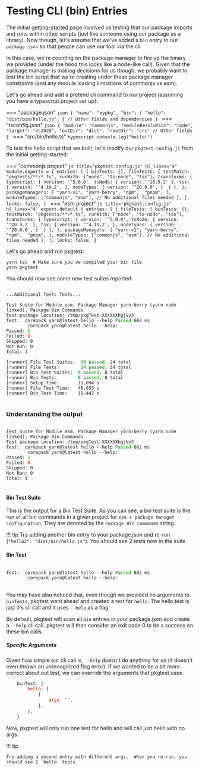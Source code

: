 # Testing CLI (bin) Entries

The initial [getting-started](./index.md) page involved us testing that our package imports and runs within other scripts (just like someone using our package
as a library).  Now though, let's assume that we've added a `bin` entry to our `package.json` so that people can use our tool via the cli.

In this case, we're counting on the package manager to fire up the binary we provided (under the hood this looks like a node-like call).  Given that the
package manager is making decisions for us though, we probably want to test the bin script that we're creating under those package manager constraints
(and any module loading limitations of commonjs vs esm).

Let's go ahead and add a pretend cli command to our project (assuming you have a typescript project set up):

=== "package.json"
    ```json
    {
        "name": "mypkg",
        "bin": {
            "hello": "dist/bin/hello.js",
        }
        // Other fields and dependencies
    }
    ```
=== "tsconfig.json"
    ```json
    {
        "module": "commonjs",
        "moduleResolution": "node",
        "target": "es2020",
        "outDir": "dist",
        "rootDir": "src"
        // Other fields
    }
    ```
=== "src/bin/hello.ts"
    ```typescript
    console.log("hello!")
    ```

To test the hello script that we built, let's modify our `pkgtest.config.js` from the initial getting-started:

=== "commonjs project"
    ```js title="pkgtest.config.js" hl_lines="4"
    module.exports = {
        entries: [
            {
                binTests: {},
                fileTests: {
                    testMatch: "pkgtests/**/*.ts",
                    runWith: ["node", "ts-node", "tsx"],
                    transforms: {
                        typescript: {
                            version: '^5.0.0',
                            tsNode: {
                                version: '^10.9.2'
                            },
                            tsx: {
                                version: '^4.19.2',
                            },
                            nodeTypes: {
                                version: '^20.0.0',
                            } 
                        }
                    },
                },
                packageManagers: [
                    "yarn-v1",
                    "yarn-berry",
                    "npm", 
                    "pnpm",
                ],
                moduleTypes: ["commonjs", "esm"],
                // No additional files needed
            },
        ],
        locks: false,
    }
    ```
=== "esm project"
    ```js title="pkgtest.config.js" hl_lines="4"
    export default {
        entries: [
            {
                fileTests: {
                    binTests: {},
                    testMatch: "pkgtests/**/*.ts",
                    runWith: ["node", "ts-node", "tsx"],
                    transforms: {
                        typescript: {
                            version: '^5.0.0',
                            tsNode: {
                                version: '^10.9.2'
                            },
                            tsx: {
                                version: '^4.19.2',
                            },
                            nodeTypes: {
                                version: '^20.0.0',
                            } 
                        }
                    },
                },
                packageManagers: [
                    "yarn-v1",
                    "yarn-berry",
                    "npm", 
                    "pnpm",
                ],
                moduleTypes: ["commonjs", "esm"],
                // No additional files needed
            },
        ],
        locks: false,
    }
    ```

Let's go ahead and run pkgtest:

```shell
yarn tsc  # Make sure you've compiled your bin file
yarn pkgtest
```

You should now see some new test suites reported:

<pre>
<code>
...Additional Tests Tests...

Test Suite for Module esm, Package Manager yarn-berry (yarn node linked), Package Bin Commands
Test package location: /tmp/pkgTest-XXXXXXhgjVy3
Test:  corepack yarn@latest hello --help <span style="color:green">Passed</span> 682 ms
        corepack yarn@latest hello --help:
Passed: <span style="color:green">1</span>
Failed: <span style="color:red">0</span>
Skipped: 0
Not Run: 0
Total: 1

[runner] File Test Suites:  <span style="color:green">24 passed</span>, 24 total
[runner] File Tests:        <span style="color:green">24 passed</span>, 24 total
[runner] Bin Test Suites:  <span style="color:green">8 passed</span>, 8 total
[runner] Bin Tests:        <span style="color:green">8 passed</span>, 8 total
[runner] Setup Time:       11.094 s
[runner] File Test Time:   40.655 s
[runner] Bin Test Time:    10.442 s
</code>
</pre>

### Understanding the output

<pre>
<code>
Test Suite for Module esm, Package Manager yarn-berry (yarn node linked), Package Bin Commands
Test package location: /tmp/pkgTest-XXXXXXhgjVy3
Test:  corepack yarn@latest hello --help <span style="color:green">Passed</span> 682 ms
        corepack yarn@latest hello --help:
Passed: <span style="color:green">1</span>
Failed: <span style="color:red">0</span>
Skipped: 0
Not Run: 0
Total: 1
</code>
</pre>

#### Bin Test Suite

This is the output for a Bin Test Suite.  As you can see, a bin test suite is the run of all bin commands
in a given project for `esm + package manager configuration`.  They are denoted by the `Package Bin Commands` string.

!!! tip
    Try adding another bin entry to your package.json and re-run (`"hello2": "dist/bin/hello.js"`).  You should see 2 tests
    now in the suite.

#### Bin Test

<pre>
<code>
Test:  corepack yarn@latest hello --help <span style="color:green">Passed</span> 682 ms
        corepack yarn@latest hello --help:
</code>
</pre>

You may have also noticed that, even though we provided no arguments to `binTests`, pkgtest went ahead and created a test
for `hello`.  The hello test is just it's cli call and it uses `--help` as a flag.

By default, pkgtest will scan all `bin` entries in your package.json and create a `--help` cli
call.  pkgtest will then consider an exit code 0 to be a success on these bin calls.

##### Specific Arguments 

Given how simple our cli call is, `--help` doesn't do anything for us (it doesn't even thrown an unrecognized flag error).  If we wanted
to be a bit more correct about out test, we can override the arguments that pkgtest uses.

```javascript
    binTest: {
        hello: [
            {
                args: "",
            },
        ],
    }
```

Now, pkgtest will only run one test for hello and will call just hello with no args.

!!! tip

    Try adding a second entry with different args.  When you re-run, you should see 2 `hello` tests.